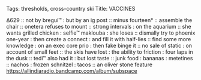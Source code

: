 Tags: thresholds, cross-country ski
Title: VACCINES
  
∆629 :: not by bregui™ : but by an ig post :: minus fourteen° :: assemble the chair :: onetera refuses to mount :: strong intervals : on the aquarium :: she wants grilled chicken : selfie™ maklouba : she loses :: dismally try to phoenix one-year : then create a connect : and fill it with half-lies :: find some more knowledge : on an exec core prio : then fake binge it :: no sale of static : on account of small feet :: the skis have lost : the ability to friction : four laps in the dusk :: tedi™ also had it : but lost taste :: junk food : bananas : metetines :: nachos : frozen schnitzel : tacos :: an oliver stone feature
<https://allindiaradio.bandcamp.com/album/subspace>
